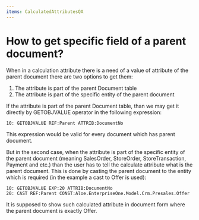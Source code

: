 ```yaml
---
items: CalculatedAttributesQA
---
```


# How to get specific field of a parent document?

When in a calculation attribute there is a need of a value  of attribute of the parent document there are two options to get them:

1. The attribute is part of the parent Document table
2. The attribute is part of the specific entity of the parent document

If the attribute is part of the parent Document table, than we may get it  directly by GETOBJVALUE operator in the following expression:

```
10: GETOBJVALUE REF:Parent ATTRIB:DocumentNo
```

This expression would be valid for every document which has parent document.

But in the second case, when the attribute is part of the specific entity  of the parent document (meaning SalesOrder, StoreOrder,  StoreTransaction, Payment and etc.) than the user has to tell the  calculate attribute what is the parent document. This is done by casting the parent document to the entity which is required (in the example a  cast to Offer is used):

```
10: GETOBJVALUE EXP:20 ATTRIB:DocumentNo
20: CAST REF:Parent CONST:Aloe.EnterpriseOne.Model.Crm.Presales.Offer
```

It is supposed to show such calculated attribute in document form where the parent document is exactly Offer.